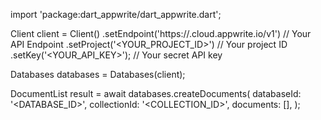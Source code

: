 import 'package:dart_appwrite/dart_appwrite.dart';

Client client = Client()
    .setEndpoint('https://<REGION>.cloud.appwrite.io/v1') // Your API Endpoint
    .setProject('<YOUR_PROJECT_ID>') // Your project ID
    .setKey('<YOUR_API_KEY>'); // Your secret API key

Databases databases = Databases(client);

DocumentList result = await databases.createDocuments(
    databaseId: '<DATABASE_ID>',
    collectionId: '<COLLECTION_ID>',
    documents: [],
);
